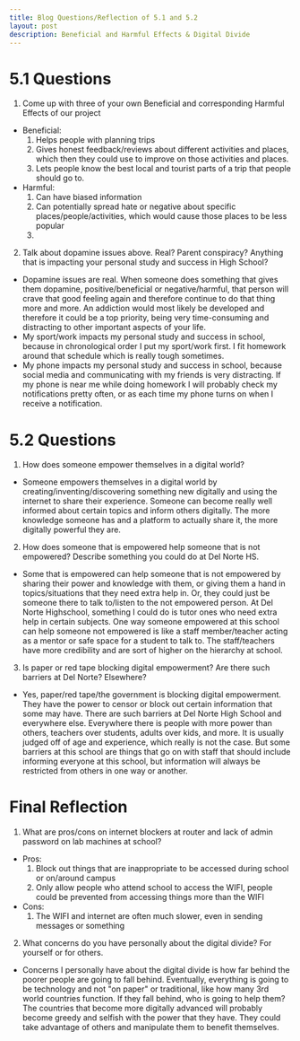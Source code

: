 ```yaml
---
title: Blog Questions/Reflection of 5.1 and 5.2
layout: post 
description: Beneficial and Harmful Effects & Digital Divide 
---
```


# 5.1 Questions

1. Come up with three of your own Beneficial and corresponding Harmful Effects of our project
- Beneficial:
    1. Helps people with planning trips
    2. Gives honest feedback/reviews about different activities and places, which then they could use to improve on those activities and places.
    3. Lets people know the best local and tourist parts of a trip that people should go to. 
- Harmful:
    1. Can have biased information 
    2. Can potentially spread hate or negative about specific places/people/activities, which would cause those places to be less popular
    3. 
2. Talk about dopamine issues above. Real? Parent conspiracy? Anything that is impacting your personal study and success in High School?
- Dopamine issues are real. When someone does something that gives them dopamine, positive/beneficial or negative/harmful, that person will crave that good feeling again and therefore continue to do that thing more and more. An addiction would most likely be developed and therefore it could be a top priority, being very time-consuming and distracting to other important aspects of your life. 
- My sport/work impacts my personal study and success in school, because in chronological order I put my sport/work first. I fit homework around that schedule which is really tough sometimes.  
- My phone impacts my personal study and success in school, because social media and communicating with my friends is very distracting. If my phone is near me while doing homework I will probably check my notifications pretty often, or as each time my phone turns on when I receive a notification. 


# 5.2 Questions

1. How does someone empower themselves in a digital world?
- Someone empowers themselves in a digital world by creating/inventing/discovering something new digitally and using the internet to share their experience. Someone can become really well informed about certain topics and inform others digitally. The more knowledge someone has and a platform to actually share it, the more digitally powerful they are. 
2. How does someone that is empowered help someone that is not empowered? Describe something you could do at Del Norte HS.
- Some that is empowered can help someone that is not empowered by sharing their power and knowledge with them, or giving them a hand in topics/situations that they need extra help in. Or, they could just be someone there to talk to/listen to the not empowered person. At Del Norte Highschool, something I could do is tutor ones who need extra help in certain subjects. One way someone empowered at this school can help someone not empowered is like a staff member/teacher acting as a mentor or safe space for a student to talk to. The staff/teachers have more credibility and are sort of higher on the hierarchy at school. 
3. Is paper or red tape blocking digital empowerment? Are there such barriers at Del Norte? Elsewhere?
- Yes, paper/red tape/the government is blocking digital empowerment. They have the power to censor or block out certain information that some may have. There are such barriers at Del Norte High School and everywhere else. Everywhere there is people with more power than others, teachers over students, adults over kids, and more. It is usually judged off of age and experience, which really is not the case. But some barriers at this school are things that go on with staff that should include informing everyone at this school, but information will always be restricted from others in one way or another. 


# Final Reflection
1. What are pros/cons on internet blockers at router and lack of admin password on lab machines at school?
- Pros:
    1. Block out things that are inappropriate to be accessed during school or on/around campus
    2. Only allow people who attend school to access the WIFI, people could be prevented from accessing things more than the WIFI
- Cons:
    1. The WIFI and internet are often much slower, even in sending messages or something
2. What concerns do you have personally about the digital divide?  For yourself or for others.
- Concerns I personally have about the digital divide is how far behind the poorer people are going to fall behind. Eventually, everything is going to be technology and not "on paper" or traditional, like how many 3rd world countries function. If they fall behind, who is going to help them? The countries that become more digitally advanced will probably become greedy and selfish with the power that they have. They could take advantage of others and manipulate them to benefit themselves. 